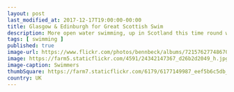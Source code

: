 ```yaml
---
layout: post
last_modified_at: 2017-12-17T19:00:00-00:00
title: Glasgow & Edinburgh for Great Scottish Swim
description: More open water swimming, up in Scotland this time round with side trips to Edinburgh & Glasgow
tags: [ swimming ]
published: true
image-url: https://www.flickr.com/photos/bennbeck/albums/72157627748670418
image: https://farm5.staticflickr.com/4591/24342147367_d26b2d2049_h.jpg
image-caption: Swimmers
thumbSquare: https://farm7.staticflickr.com/6179/6177149987_eef5b6c5db_q.jpg
country: UK
---
```


